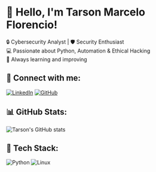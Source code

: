 # 👋 Hello, I'm Tarson Marcelo Florencio!

🔒 Cybersecurity Analyst | 🛡️ Security Enthusiast  
💻 Passionate about Python, Automation & Ethical Hacking  
🚀 Always learning and improving  

## 🔗 Connect with me:
[![LinkedIn](https://img.shields.io/badge/LinkedIn-Profile-blue?logo=linkedin)](https://www.linkedin.com/in/tarsonmarceloflorencio)
[![GitHub](https://img.shields.io/badge/GitHub-Profile-black?logo=github)](https://github.com/florenciotarson)

## 📊 GitHub Stats:
![Tarson's GitHub stats](https://github-readme-stats.vercel.app/api?username=florenciotarson&show_icons=true&theme=dark)

## 🚀 Tech Stack:
![Python](https://img.shields.io/badge/Python-3776AB?style=flat&logo=python&logoColor=white)
![Linux](https://img.shields.io/badge/Linux-FCC624?style=flat&logo=linux&logoColor=black)
